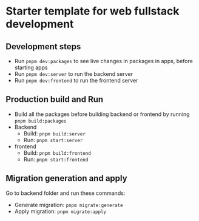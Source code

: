 # Starter template for web fullstack development

## Development steps

- Run `pnpm dev:packages` to see live changes in packages in apps, before starting apps
- Run `pnpm dev:server` to run the backend server
- Run `pnpm dev:frontend` to run the frontend server

## Production build and Run

- Build all the packages before building backend or frontend by running `pnpm build:packages`
- Backend
  - Build: `pnpm build:server`
  - Run: `pnpm start:server`
- frontend
  - Build: `pnpm build:frontend`
  - Run: `pnpm start:frontend`

## Migration generation and apply

Go to backend folder and run these commands:
- Generate migration: `pnpm migrate:generate`
- Apply migration: `pnpm migrate:apply`
